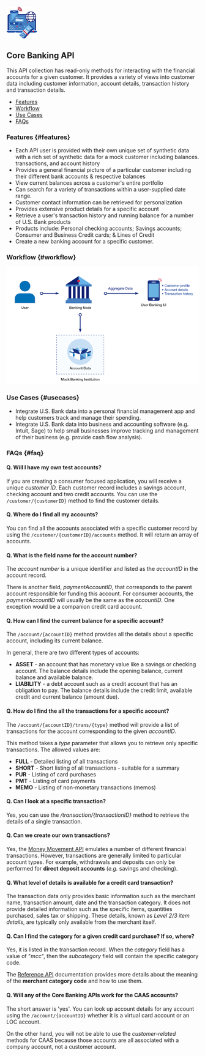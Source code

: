 ![Core API](./img/CoreIcon.png)
## Core Banking API

This API collection has read-only methods for interacting with the financial accounts for a given customer. It provides a variety of views into customer data including customer information, account details, transaction history and transaction details.

- [Features](#features)
- [Workflow](#workflow)
- [Use Cases](#usecases)
- [FAQs](#faq)

### Features {#features}
- Each API user is provided with their own unique set of synthetic data with a rich set of synthetic data for a mock customer including balances. transactions, and account history
- Provides a general financial picture of a particular customer including their different bank accounts & respective balances
- View current balances across a customer's entire portfolio
- Can search for a variety of transactions within a user-supplied date range.
- Customer contact information can be retrieved for personalization
- Provides extensive product details for a specific account
- Retrieve a user's transaction history and running balance for a number of U.S. Bank products
- Products include: Personal checking accounts; Savings accounts; Consumer and Business Credit cards; & Lines of Credit
- Create a new banking account for a specific customer.

### Workflow {#workflow}
![Core Banking Workflow](./img/core-banking-workflow.png)

### Use Cases {#usecases}
- Integrate U.S. Bank data into a personal financial management app and help customers track and manage their spending.
- Integrate U.S. Bank data into business and accounting software (e.g. Intuit, Sage) to help small businesses improve tracking and management of their business (e.g. provide cash flow analysis).

### FAQs {#faq}

#### Q. Will I have my own test accounts?
If you are creating a consumer focused application, you will receive a unique *customer ID*. Each customer record includes a savings account, checking account and two credit accounts. You can use the `/customer/{customerID}` method to find the customer details.

#### Q. Where do I find all my accounts?
You can find all the accounts associated with a specific customer record by using the `/customer/{customerID}/accounts` method. It will return an array of accounts.

#### Q. What is the field name for the account number?
The *account number* is a unique identifier and listed as the *accountID* in the account record.

There is another field, *paymentAccountID*, that corresponds to the parent account responsible for funding this account. For consumer accounts, the *paymentAccountID* will usually be the same as the *accountID*. One exception would be a companion credit card account.

#### Q. How can I find the current balance for a specific account?
The `/account/{accountID}` method provides all the details about a specific account, including its current balance.

In general, there are two different types of accounts:
 - **ASSET** - an account that has monetary value like a savings or checking account. The balance details include the opening balance, current balance and available balance.
 - **LIABILITY** - a debt account such as a credit account that has an obligation to pay. The balance details include the credit limit, available credit and current balance (amount due).

#### Q. How do I find the all the transactions for a specific account?
The `/account/{accountID}/trans/{type}` method will provide a list of transactions for the account corresponding to the given *accountID*.

This method takes a *type* parameter that allows you to retrieve only specific transactions. The allowed values are:
 - **FULL** - Detailed listing of all transactions
 - **SHORT** - Short listing of all transactions - suitable for a summary
 - **PUR** - Listing of card purchases
 - **PMT** - Listing of card payments
 - **MEMO** - Listing of non-monetary transactions (memos)

#### Q. Can I look at a specific transaction?
Yes, you can use the */transaction/{transactionID}* method to retrieve the details of a single transaction.

#### Q. Can we create our own transactions?
Yes, the [Money Movement API](./money.md) emulates a number of different financial transactions. However, transactions are generally limited to particular account types. For example, withdrawals and deposits can only be performed for **direct deposit accounts** (*e.g.* savings and checking).

#### Q. What level of details is available for a credit card transaction?
The transaction data only provides basic information such as the merchant name, transaction amount, date and the transaction category. It does not provide detailed information such as the specific items, quantities purchased, sales tax or shipping. These details, known as *Level 2/3 item details*, are typically only available from the merchant itself.

#### Q. Can I find the category for a given credit card purchase? If so, where?
Yes, it is listed in the transaction record. When the *category* field has a value of "*mcc*", then the *subcategory* field will contain the specific category code.

The [Reference API](./reference.md) documentation provides more details about the meaning of the **merchant category code** and how to use them.

#### Q. Will any of the Core Banking APIs work for the CAAS accounts?
The short answer is 'yes'. You can look up account details for any account using the `/account/{accountID}` whether it is a virtual card account or an LOC account.

On the other hand, you will not be able to use the *customer-related* methods for CAAS because those accounts are all associated with a company account, not a customer account.
